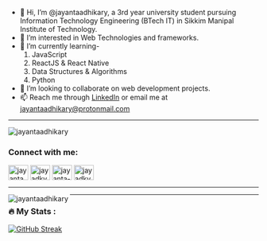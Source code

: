 - 👋 Hi, I’m @jayantaadhikary, a 3rd year university student pursuing Information Technology Engineering (BTech IT) in Sikkim Manipal Institute of Technology.
- 👀 I’m interested in Web Technologies and frameworks.
- 🌱 I’m currently learning-
	1. JavaScript
	2. ReactJS & React Native
	3. Data Structures & Algorithms
	4. Python
- 💞️ I’m looking to collaborate on web development projects.
- 📫 Reach me through [LinkedIn](https://www.linkedin.com/in/jayanta-adhikary/) or email me at jayantaadhikary@protonmail.com

---

<p align="left"> <img src="https://komarev.com/ghpvc/?username=jayantaadhikary&label=Profile%20views&color=4fb589&style=flat" alt="jayantaadhikary" /> </p>

<h3 align="left">Connect with me:</h3>
<p align="left">
<a href="https://dev.to/jayantaadhikary" target="blank"><img align="center" src="https://raw.githubusercontent.com/rahuldkjain/github-profile-readme-generator/master/src/images/icons/Social/devto.svg" alt="jayantaadhikary" height="30" width="40" /></a>
<a href="https://twitter.com/jayadky" target="blank"><img align="center" src="https://raw.githubusercontent.com/rahuldkjain/github-profile-readme-generator/master/src/images/icons/Social/twitter.svg" alt="jayadky" height="30" width="40" /></a>
<a href="https://linkedin.com/in/jayanta-adhikary" target="blank"><img align="center" src="https://raw.githubusercontent.com/rahuldkjain/github-profile-readme-generator/master/src/images/icons/Social/linked-in-alt.svg" alt="jayanta-adhikary" height="30" width="40" /></a>
<a href="https://instagram.com/jayadky" target="blank"><img align="center" src="https://raw.githubusercontent.com/rahuldkjain/github-profile-readme-generator/master/src/images/icons/Social/instagram.svg" alt="jayadky" height="30" width="40" /></a>
</p>

---

<p><img align="left" src="https://github-readme-stats.vercel.app/api/top-langs?username=jayantaadhikary&show_icons=true&theme=nightowl&locale=en&layout=compact" alt="jayantaadhikary" /></p>

---

### :fire: My Stats :
[![GitHub Streak](https://github-readme-streak-stats.herokuapp.com?user=jayantaadhikary&theme=nightowl)](https://git.io/streak-stats)


<!---
jayantaadhikary/jayantaadhikary is a ✨ special ✨ repository because its `README.md` (this file) appears on your GitHub profile.
You can click the Preview link to take a look at your changes.
--->
